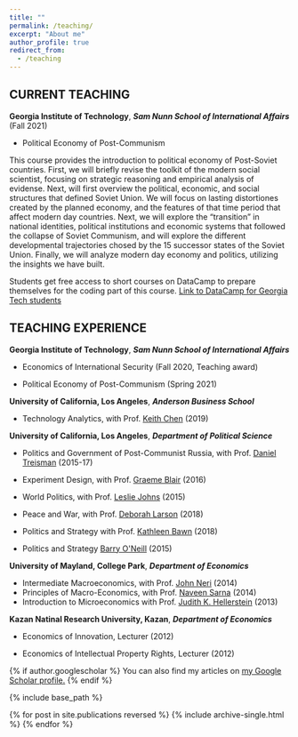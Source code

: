 ```yaml
---
title: ""
permalink: /teaching/
excerpt: "About me"
author_profile: true
redirect_from: 
  - /teaching
---
```

 
## CURRENT TEACHING 

**Georgia  Institute of Technology**, ***Sam Nunn School of International Affairs*** (Fall 2021)           

 * Political Economy of Post-Communism 

This course provides the introduction to political economy of Post-Soviet countries. First, we will briefly revise the toolkit of the modern social scientist, focusing on strategic reasoning and empirical analysis of evidense. Next, will first overview the political, economic, and social structures that defined Soviet Union. We will focus on lasting distortiones created by the planned economy, and the features of that time period that affect modern day countries. Next, we will explore the “transition” in national identities, political institutions and economic systems that followed the collapse of Soviet Communism, and will explore the different developmental trajectories chosed by the 15 successor states of the Soviet Union. Finally, we will analyze modern day economy and politics, utilizing the insights we have built.

Students get free access to short courses on DataCamp to prepare themselves for the coding part of this course. [Link to DataCamp for Georgia Tech students](#link)


## TEACHING EXPERIENCE

**Georgia  Institute of Technology**, ***Sam Nunn School of International Affairs***             

 * Economics of International Security (Fall 2020, Teaching award)

 * Political Economy of Post-Communism (Spring 2021)

**University of California, Los Angeles**, ***Anderson Business School***
 
 * Technology Analytics, with Prof. [Keith Chen](https://www.anderson.ucla.edu/faculty_pages/keith.chen/) (2019)


**University of California, Los Angeles**, ***Department of Political Science***

  * Politics and Government of Post-Communist Russia, with Prof. [Daniel Treisman](https://www.danieltreisman.org/) (2015-17)

  * Experiment Design, with Prof. [Graeme Blair](https://graemeblair.com/) (2016)

  * World Politics, with Prof. [Leslie Johns](https://www.polisci.ucla.edu/people/leslie-johns) (2015)

  * Peace and War, with Prof. [Deborah Larson](https://polisci.ucla.edu/people/deborah-larson) (2018)

  * Politics and Strategy with Prof. [Kathleen Bawn](https://polisci.ucla.edu/people/kathleen-bawn) (2018)

  * Politics and Strategy [Barry O'Neill](https://polisci.ucla.edu/people/barry-oneill) (2015)

**University of Mayland, College Park**, ***Department of Economics***

 * Intermediate Macroeconomics, with Prof. [John Neri](https://www.econ.umd.edu/facultyprofile/neri/john) (2014)
 * Principles of Macro-Economics, with Prof. [Naveen Sarna](https://www.econ.umd.edu/facultyprofile/sarna/naveen) (2014)
 * Introduction to Microeconomics with Prof. [Judith K. Hellerstein](https://www.econ.umd.edu/facultyprofile/hellerstein/judith-k) (2013)

**Kazan Natinal Research University, Kazan**,  ***Department of Economics***

  * Economics of Innovation, Lecturer (2012)

  * Economics of Intellectual Property Rights, Lecturer (2012)



{% if author.googlescholar %}
  You can also find my articles on <u><a href="{{author.googlescholar}}">my Google Scholar profile</a>.</u>
{% endif %}

{% include base_path %}

{% for post in site.publications reversed %}
  {% include archive-single.html %}
{% endfor %}

